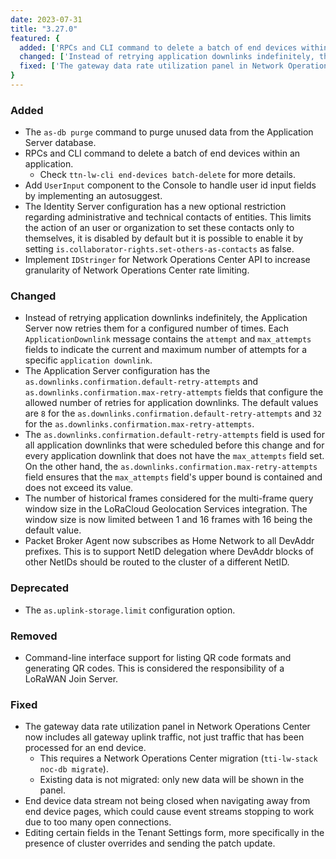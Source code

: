 ```yaml
---
date: 2023-07-31
title: "3.27.0"
featured: {
  added: ['RPCs and CLI command to delete a batch of end devices within an application.', 'Identity Server configuration to optionally restrict administrative and technical contacts of entities'],
  changed: ['Instead of retrying application downlinks indefinitely, the Application Server now retries them for a configured number of times', 'Packet Broker Agent now subscribes as Home Network to all DevAddr prefixes. This is to support NetID delegation where DevAddr blocks of other NetIDs should be routed to the cluster of a different NetID'],
  fixed: ['The gateway data rate utilization panel in Network Operations Center now includes all gateway uplink traffic, not just traffic that has been processed for an end device.', 'End device data stream not being closed when navigating away from end device pages, which could cause event streams stopping to work due to too many open connections.']
}
---
```


### Added

- The `as-db purge` command to purge unused data from the Application Server database.
- RPCs and CLI command to delete a batch of end devices within an application.
  - Check `ttn-lw-cli end-devices batch-delete` for more details.
- Add `UserInput` component to the Console to handle user id input fields by implementing an autosuggest.
- The Identity Server configuration has a new optional restriction regarding administrative and technical contacts of entities. This limits the action of an user or organization to set these contacts only to themselves, it is disabled by default but it is possible to enable it by setting `is.collaborator-rights.set-others-as-contacts` as false.
- Implement `IDStringer` for Network Operations Center API to increase granularity of Network Operations Center rate limiting.

### Changed

- Instead of retrying application downlinks indefinitely, the Application Server now retries them for a configured number of times. Each `ApplicationDownlink` message contains the `attempt` and `max_attempts` fields to indicate the current and maximum number of attempts for a specific `application downlink`.
- The Application Server configuration has the `as.downlinks.confirmation.default-retry-attempts` and `as.downlinks.confirmation.max-retry-attempts` fields that configure the allowed number of retries for application downlinks. The default values are `8` for the `as.downlinks.confirmation.default-retry-attempts` and `32` for the `as.downlinks.confirmation.max-retry-attempts`.
- The `as.downlinks.confirmation.default-retry-attempts` field is used for all application downlinks that were scheduled before this change and for every application downlink that does not have the `max_attempts` field set. On the other hand, the `as.downlinks.confirmation.max-retry-attempts` field ensures that the `max_attempts` field's upper bound is contained and does not exceed its value.
- The number of historical frames considered for the multi-frame query window size in the LoRaCloud Geolocation Services integration. The window size is now limited between 1 and 16 frames with 16 being the default value.
- Packet Broker Agent now subscribes as Home Network to all DevAddr prefixes. This is to support NetID delegation where DevAddr blocks of other NetIDs should be routed to the cluster of a different NetID.

### Deprecated

- The `as.uplink-storage.limit` configuration option.

### Removed

- Command-line interface support for listing QR code formats and generating QR codes. This is considered the responsibility of a LoRaWAN Join Server.

### Fixed

- The gateway data rate utilization panel in Network Operations Center now includes all gateway uplink traffic, not just traffic that has been processed for an end device.
  - This requires a Network Operations Center migration (`tti-lw-stack noc-db migrate`).
  - Existing data is not migrated: only new data will be shown in the panel.
- End device data stream not being closed when navigating away from end device pages, which could cause event streams stopping to work due to too many open connections.
- Editing certain fields in the Tenant Settings form, more specifically in the presence of cluster overrides and sending the patch update.
